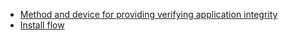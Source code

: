 - [Method and device for providing verifying application integrity ](https://www.google.com/patents/WO2016083541A1?cl=en)
- [Install flow](https://en.wikipedia.org/wiki/Android_Runtime#/media/File:ART_view.png)

